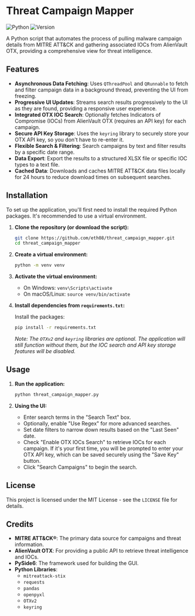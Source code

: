 # Threat Campaign Mapper

![Python](https://img.shields.io/badge/Python-3.10%2B-blue)
![Version](https://img.shields.io/badge/version-0.5.1-orange)

A Python script that automates the process of pulling malware campaign details from MITRE ATT&CK and gathering associated IOCs from AlienVault OTX, providing a comprehensive view for threat intelligence.

## Features

* **Asynchronous Data Fetching**: Uses `QThreadPool` and `QRunnable` to fetch and filter campaign data in a background thread, preventing the UI from freezing.
* **Progressive UI Updates**: Streams search results progressively to the UI as they are found, providing a responsive user experience.
* **Integrated OTX IOC Search**: Optionally fetches Indicators of Compromise (IOCs) from AlienVault OTX (requires an API key) for each campaign.
* **Secure API Key Storage**: Uses the `keyring` library to securely store your OTX API key, so you don't have to re-enter it.
* **Flexible Search & Filtering**: Search campaigns by text and filter results by a specific date range.
* **Data Export**: Export the results to a structured XLSX file or specific IOC types to a text file.
* **Cached Data**: Downloads and caches MITRE ATT&CK data files locally for 24 hours to reduce download times on subsequent searches.

## Installation

To set up the application, you'll first need to install the required Python packages. It's recommended to use a virtual environment.

1.  **Clone the repository (or download the script):**
    ```bash
    git clone https://github.com/eth08/threat_campaign_mapper.git
    cd threat_campaign_mapper
    ```

2.  **Create a virtual environment:**
    ```bash
    python -m venv venv
    ```

3.  **Activate the virtual environment:**
    * On Windows: `venv\Scripts\activate`
    * On macOS/Linux: `source venv/bin/activate`

4.  **Install dependencies from `requirements.txt`:**
    
    Install the packages:
    ```bash
    pip install -r requirements.txt
    ```
    *Note: The `OTXv2` and `keyring` libraries are optional. The application will still function without them, but the IOC search and API key storage features will be disabled.*

## Usage

1.  **Run the application:**
    ```bash
    python threat_campaign_mapper.py
    ```

2.  **Using the UI:**
    * Enter search terms in the "Search Text" box.
    * Optionally, enable "Use Regex" for more advanced searches.
    * Set date filters to narrow down results based on the "Last Seen" date.
    * Check "Enable OTX IOCs Search" to retrieve IOCs for each campaign. If it's your first time, you will be prompted to enter your OTX API key, which can be saved securely using the "Save Key" button.
    * Click "Search Campaigns" to begin the search.

## License

This project is licensed under the MIT License - see the `LICENSE` file for details.

## Credits

* **MITRE ATT&CK®**: The primary data source for campaigns and threat information.
* **AlienVault OTX**: For providing a public API to retrieve threat intelligence and IOCs.
* **PySide6**: The framework used for building the GUI.
* **Python Libraries**:
    * `mitreattack-stix`
    * `requests`
    * `pandas`
    * `openpyxl`
    * `OTXv2`
    * `keyring`
